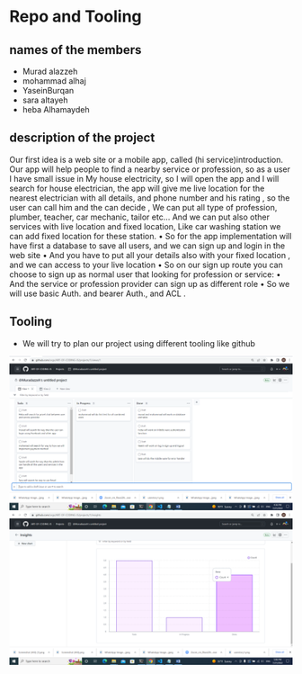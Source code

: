 # Repo and Tooling

## names of the members

- Murad alazzeh
- mohammad alhaj
- YaseinBurqan
- sara altayeh
- heba Alhamaydeh

## description of the project

Our first idea is a web site or a mobile app, called (hi service)introduction.
Our app will help people to find a nearby service or profession, so as a user I have small issue in My house electricity, so I will open the app and I will search for house electrician, the app will give me live location for the nearest electrician with all details, and phone number and his rating , so the user can call him and the can decide ,
We can put all type of profession, plumber, teacher, car mechanic, tailor etc…
And we can put also other services with live location and fixed location,
Like car washing station we can add fixed location for these station.
•    So for the app implementation will have first a database to save all users, and we can sign up and login in the web site
•    And you have to put all your details also with your fixed location , and we can access to your live location
•    So on our sign up route you can choose to sign up as normal user that looking for profession or service:
•    And the service or profession provider can sign up as different role
•    So we will use basic Auth. and bearer Auth., and ACL .

## Tooling

- We will try to plan our project using different tooling like github

![link](./image/Screenshot%20(443).png)
![link](./image/Screenshot%20(445).png)
